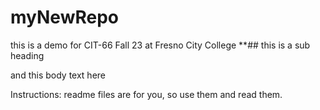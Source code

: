 # myNewRepo
this is a demo for CIT-66 Fall 23 at Fresno City College
**## this is a sub heading

and this body text here

Instructions: readme files are for you, so use them and read them. 
